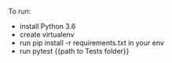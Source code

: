 To run:
- install Python 3.6
- create virtualenv
- run pip install -r requirements.txt in your env
- run pytest {{path to Tests folder}}
